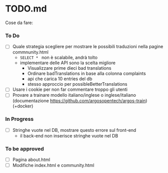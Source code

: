 # TODO.md

Cose da fare:

### To Do
- [ ] Quale strategia scegliere per mostrare le possibili traduzioni nella pagine commnunity.html
    - `SELECT * ` non è scalabile, andrà tolto
    - implementare delle API sono la scelta migliore
        - Visualizzare prime dieci bad translations
        - Ordinare badTranslations in base alla colonna complaints
        - api che carica 10 entries del db
        - stesso approccio per possibleBetterTranslations
- [ ] Usare i cookie per non far commentare troppo gli utenti
- [ ] Provare a trainare modello italiano/inglese o inglese/italiano (documentazione https://github.com/argosopentech/argos-train) (+docker)

### In Progress
- [ ] Stringhe vuote nel DB, mostrare questo errore sul front-end
    -   il back-end non inserisce stringhe vuote nel DB

### To be approved
- [ ] Pagina about.html
- [ ] Modifiche index.html e community.html
